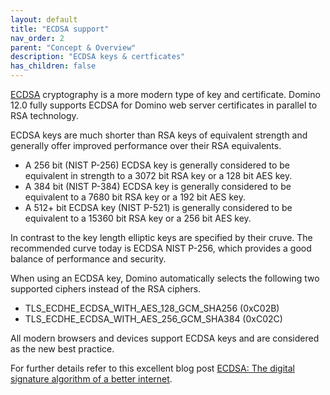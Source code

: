 ```yaml
---
layout: default
title: "ECDSA support"
nav_order: 2
parent: "Concept & Overview"
description: "ECDSA keys & certficates"
has_children: false
---
```



[ECDSA](https://en.wikipedia.org/wiki/Elliptic_Curve_Digital_Signature_Algorithm) cryptography is a more modern type of key and certificate.
Domino 12.0 fully supports ECDSA for Domino web server certificates in parallel to RSA technology.

ECDSA keys are much shorter than RSA keys of equivalent strength and generally offer improved performance over their RSA equivalents.

- A 256 bit (NIST P-256) ECDSA key is generally considered to be equivalent in strength to a 3072 bit RSA key or a 128 bit AES key.
- A 384 bit (NIST P-384) ECDSA key is generally considered to be equivalent to a 7680 bit RSA key or a 192 bit AES key.
- A 512+ bit ECDSA key (NIST P-521) is generally considered to be equivalent to a 15360 bit RSA key or a 256 bit AES key.

In contrast to the key length elliptic keys are specified by their cruve.
The recommended curve today is ECDSA NIST P-256, which provides a good balance of performance and security.

When using an ECDSA key, Domino automatically selects the following two supported ciphers instead of the RSA ciphers.

- TLS_ECDHE_ECDSA_WITH_AES_128_GCM_SHA256 (0xC02B)
- TLS_ECDHE_ECDSA_WITH_AES_256_GCM_SHA384 (0xC02C)

All modern browsers and devices support ECDSA keys and are considered as the new best practice.

For further details refer to this excellent blog post [ECDSA: The digital signature algorithm of a better internet](https://blog.cloudflare.com/ecdsa-the-digital-signature-algorithm-of-a-better-internet/).



